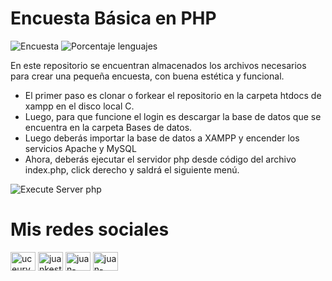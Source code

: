 # Encuesta Básica en PHP

![Encuesta](https://user-images.githubusercontent.com/85718854/131224107-604bbb00-aac0-4bb8-ab61-53170a25c7bb.png)
![Porcentaje lenguajes](https://user-images.githubusercontent.com/85718854/131224108-07da9152-fd1b-4acb-8252-8a61951a63d2.png)

En este repositorio se encuentran almacenados los archivos necesarios para crear una pequeña encuesta, con buena estética y funcional.

* El primer paso es clonar o forkear el repositorio en la carpeta htdocs de xampp en el disco local C.
* Luego, para que funcione el login es descargar la base de datos que se encuentra en la carpeta Bases de datos.
* Luego deberás importar la base de datos a XAMPP y encender los servicios Apache y MySQL
* Ahora, deberás ejecutar el servidor php desde código del archivo index.php, click derecho y saldrá el siguiente menú.

![Execute Server php](https://user-images.githubusercontent.com/85718854/129078933-c6312507-7c3e-44c8-a591-4b1b7892bb55.png)

# Mis redes sociales

 <a href="https://www.youtube.com/channel/UCEUrVWPMTrXIWzn5CwnjYhQ" target="blank"><img align="center" src="https://raw.githubusercontent.com/rahuldkjain/github-profile-readme-generator/master/src/images/icons/Social/youtube.svg" alt="uceurvwpmtrxiwzn5cwnjyhq" height="30" width="40" /></a> 
<a href="https://instagram.com/juankestevez" target="blank"><img align="center" src="https://raw.githubusercontent.com/rahuldkjain/github-profile-readme-generator/master/src/images/icons/Social/instagram.svg" alt="juankestevez" height="30" width="40" /></a>
 <a href="https://linkedin.com/in/juan-carlos-estevez-vargas-4abb8b14a/" target="blank"><img align="center" src="https://raw.githubusercontent.com/rahuldkjain/github-profile-readme-generator/master/src/images/icons/Social/linked-in-alt.svg" alt="juan-carlos-estevez-vargas-4abb8b14a/" height="30" width="40" /></a> 
 <a href="https://codepen.io/juan-carlos-estevez-vargas" target="blank"><img align="center" src="https://raw.githubusercontent.com/rahuldkjain/github-profile-readme-generator/master/src/images/icons/Social/codepen.svg" alt="juan-carlos-estevez-vargas" height="30" width="40" /></a>
